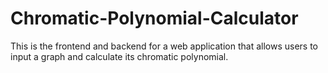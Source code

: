 # Chromatic-Polynomial-Calculator
This is the frontend and backend for a web application that allows users to input a graph and calculate its chromatic polynomial.
